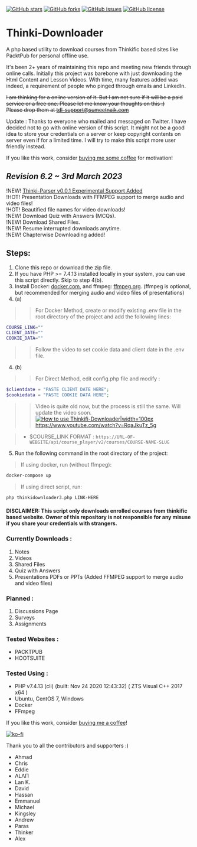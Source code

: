 [![GitHub stars](https://img.shields.io/github/stars/sumeetweb/Thinki-Downloader.svg?style=flat-square)](https://github.com/sumeetweb/Thinki-Downloader/stargazers)
[![GitHub forks](https://img.shields.io/github/forks/sumeetweb/Thinki-Downloader.svg?style=flat-square)](https://github.com/sumeetweb/Thinki-Downloader/network)
[![GitHub issues](https://img.shields.io/github/issues/sumeetweb/Thinki-Downloader.svg?style=flat-square)](https://github.com/sumeetweb/Thinki-Downloader/issues)
[![GitHub license](https://img.shields.io/github/license/sumeetweb/Thinki-Downloader.svg?style=flat-square)](https://github.com/sumeetweb/Thinki-Downloader/blob/master/LICENSE)

# Thinki-Downloader
A php based utility to download courses from Thinkific based sites like PacktPub for personal offline use.

It's been 2+ years of maintaining this repo and meeting new friends through online calls. Initially this project was barebone with just downloading the Html Content and Lesson Videos. With time, many features added was indeed, a requirement of people who pinged through emails and LinkedIn. 

~~I am thinking for a online version of it. But I am not sure if it will be a paid service or a free one.  Please let me know your thoughts on this :)  
Please drop them at tdl-support@sumeetnaik.com~~  

Update : Thanks to everyone who mailed and messaged on Twitter. I have decided not to go with online version of this script. It might not be a good idea to store your credentials on a server or keep copyright contents on server even if for a limited time. I will try to make this script more user friendly instead.  

If you like this work, consider [buying me some coffee](https://ko-fi.com/sumeet) for motivation!  

## ***Revision 6.2 ~ 3rd March 2023***

!NEW! [Thinki-Parser v0.0.1 Experimental Support Added](https://sumeetweb.github.io/Thinki-Parser/)  
!HOT! Presentation Downloads with FFMPEG support to merge audio and video files!  
!HOT! Beautified file names for video downloads!  
!NEW! Download Quiz with Answers (MCQs).  
!NEW! Download Shared Files.  
!NEW! Resume interrupted downloads anytime.  
!NEW! Chapterwise Downloading added!  


## Steps:
1. Clone this repo or download the zip file.
2. If you have PHP >= 7.4.13 installed locally in your system, you can use this script directly. Skip to step 4(b).
3. Install Docker: [docker.com](https://www.docker.com/), and ffmpeg: [ffmpeg.org](https://ffmpeg.org/). (ffmpeg is optional, but recommended for merging audio and video files of presentations)
4. (a) 
> > For Docker Method, create or modify existing .env file in the root directory of the project and add the following lines:
```bash
COURSE_LINK=""
CLIENT_DATE=""
COOKIE_DATA=""
```

> > Follow the video to set cookie data and client date in the .env file.  

4. (b)
> > For Direct Method, edit config.php file and modify :
```php
$clientdate = "PASTE CLIENT DATE HERE";
$cookiedata = "PASTE COOKIE DATA HERE";
```  
> > Video is quite old now, but the process is still the same. Will update the video soon.
> > [![How to use Thinkifi-Downloader|width=100px](https://img.youtube.com/vi/RqaJkuTz_5g/0.jpg)](https://www.youtube.com/watch?v=RqaJkuTz_5g)  
> > https://www.youtube.com/watch?v=RqaJkuTz_5g  

> * $COURSE_LINK FORMAT : `https://URL-OF-WEBSITE/api/course_player/v2/courses/COURSE-NAME-SLUG`  

5. Run the following command in the root directory of the project:
> If using docker, run (without ffmpeg):
```bash
docker-compose up
```
> If using direct script, run:
```bash
php thinkidownloader3.php LINK-HERE
```
#### DISCLAIMER: This script only downloads enrolled courses from thinkific based website. Owner of this repository is not responsible for any misuse if you share your credentials with strangers.  

### Currently Downloads :  
1. Notes  
2. Videos  
3. Shared Files  
4. Quiz with Answers  
5. Presentations PDFs or PPTs (Added FFMPEG support to merge audio and video files)  

### Planned :  
1. Discussions Page  
2. Surveys  
3. Assignments  

### Tested Websites :  
- PACKTPUB  
- HOOTSUITE  

### Tested Using :  
- PHP v7.4.13 (cli) (built: Nov 24 2020 12:43:32) ( ZTS Visual C++ 2017 x64 )  
- Ubuntu, CentOS 7, Windows
- Docker
- FFmpeg


If you like this work, consider [buying me a coffee](https://ko-fi.com/sumeet)!  

[![ko-fi](https://ko-fi.com/img/githubbutton_sm.svg)](https://ko-fi.com/O5O74Z4Q2)  

Thank you to all the contributors and supporters :)  
- Ahmad
- Chris
- Eddie
- ΛLΛΠ
- Lan K.
- David
- Hassan
- Emmanuel
- Michael
- Kingsley
- Andrew
- Paras
- Thinker
- Alex
